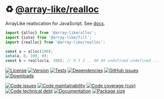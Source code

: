 :recycle: [@array-like/realloc](https://array-like.github.io/realloc)
==

ArrayLike reallocation for JavaScript.
See [docs](https://array-like.github.io/realloc/index.html).

```js
import {alloc} from '@array-like/alloc';
import {iota} from '@array-like/fill';
import {realloc} from '@array-like/realloc':

const a = alloc(100);
iota(a, 0, 100, 0);
const b = realloc(a, 200); // 0 1 2 .. 98 99 undefined undefined ...
```

[![License](https://img.shields.io/github/license/array-like/realloc.svg)](https://raw.githubusercontent.com/array-like/realloc/main/LICENSE)
[![Version](https://img.shields.io/npm/v/@array-like/realloc.svg)](https://www.npmjs.org/package/@array-like/realloc)
[![Tests](https://img.shields.io/github/workflow/status/array-like/realloc/ci:cover?event=push&label=tests)](https://github.com/array-like/realloc/actions/workflows/ci:cover.yml?query=branch:main)
[![Dependencies](https://img.shields.io/librariesio/github/array-like/realloc.svg)](https://github.com/array-like/realloc/network/dependencies)
[![GitHub issues](https://img.shields.io/github/issues/array-like/realloc.svg)](https://github.com/array-like/realloc/issues)
[![Downloads](https://img.shields.io/npm/dm/@array-like/realloc.svg)](https://www.npmjs.org/package/@array-like/realloc)

[![Code issues](https://img.shields.io/codeclimate/issues/array-like/realloc.svg)](https://codeclimate.com/github/array-like/realloc/issues)
[![Code maintainability](https://img.shields.io/codeclimate/maintainability/array-like/realloc.svg)](https://codeclimate.com/github/array-like/realloc/trends/churn)
[![Code coverage (cov)](https://img.shields.io/codecov/c/gh/array-like/realloc/main.svg)](https://codecov.io/gh/array-like/realloc)
[![Code technical debt](https://img.shields.io/codeclimate/tech-debt/array-like/realloc.svg)](https://codeclimate.com/github/array-like/realloc/trends/technical_debt)
[![Documentation](https://array-like.github.io/realloc/badge.svg)](https://array-like.github.io/realloc/source.html)
[![Package size](https://img.shields.io/bundlephobia/minzip/@array-like/realloc)](https://bundlephobia.com/result?p=@array-like/realloc)
